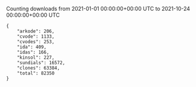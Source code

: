 
Counting downloads from 2021-01-01 00:00:00+00:00 UTC to 2021-10-24 00:00:00+00:00 UTC

```
{
    "arkode": 206,
    "cvode": 1133,
    "cvodes": 253,
    "ida": 409,
    "idas": 166,
    "kinsol": 227,
    "sundials": 16572,
    "clones": 63384,
    "total": 82350
}
```
